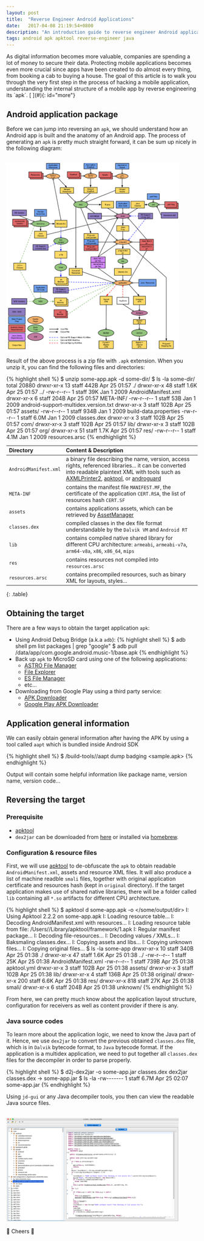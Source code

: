 ```yaml
---
layout: post
title:  "Reverse Engineer Android Applications"
date:   2017-04-08 21:19:54+0800
description: "An introduction guide to reverse engineer Android applications"
tags: android apk apktool reverse-engineer java
---
```


<div class="cap"></div>
As digital information becomes more valuable, companies are spending a lot of money to secure their data.
Protecting mobile applications becomes even more crucial since apps have been created to do almost every thing, from booking a cab to buying a house.
The goal of this article is to walk you through the very first step in the process of hacking a mobile application, understanding the internal structure of a mobile app by reverse engineering its `apk`.

<!--more-->[ ](#){: id="more"}

## Android application package
Before we can jump into reversing an `apk`, we should understand how an Android app is built and the anatomy of an Android app.
The process of generating an `apk` is pretty much straight forward, it can be sum up nicely in the following diagram:

<div class="row">
  <div class="col-xs-12 col-md-10 col-md-offset-1">
    <br/><img class="img-thumbnail img-responsive img-center" src="/assets/img/android-build-process.svg" style="max-width:90%"/><br/>
  </div>
</div>

Result of the above process is a zip file with `.apk` extension.
When you unzip it, you can find the following files and directories:

{% highlight shell %}
$ unzip some-app.apk -d some-dir/
$ ls -la some-dir/
    total 20880
    drwxr-xr-x  13 <username>  staff   442B Apr 25 01:57 ./
    drwxr-xr-x  48 <username>  staff   1.6K Apr 25 01:57 ../
    -rw-r--r--   1 <username>  staff    39K Jan  1  2009 AndroidManifest.xml
    drwxr-xr-x   6 <username>  staff   204B Apr 25 01:57 META-INF/
    -rw-r--r--   1 <username>  staff    53B Jan  1  2009 android-support-multidex.version.txt
    drwxr-xr-x   3 <username>  staff   102B Apr 25 01:57 assets/
    -rw-r--r--   1 <username>  staff   934B Jan  1  2009 build-data.properties
    -rw-r--r--   1 <username>  staff   6.0M Jan  1  2009 classes.dex
    drwxr-xr-x   3 <username>  staff   102B Apr 25 01:57 com/
    drwxr-xr-x   3 <username>  staff   102B Apr 25 01:57 lib/
    drwxr-xr-x   3 <username>  staff   102B Apr 25 01:57 org/
    drwxr-xr-x  51 <username>  staff   1.7K Apr 25 01:57 res/
    -rw-r--r--   1 <username>  staff   4.1M Jan  1  2009 resources.arsc
{% endhighlight %}

| Directory | Content & Description |
|:-----------|:-------------|
| `AndroidManifest.xml` | a binary file describing the name, version, access rights, referenced libraries... it can be converted into readable plaintext XML with tools such as [AXMLPrinter2][1], [apktool][2], or [androguard][3] |
| `META-INF` | contains the manifest file `MANIFEST.MF`, the certificate of the application `CERT.RSA`, the list of resources hash `CERT.SF` |
| `assets` | contains applications assets, which can be retrieved by [AssetManager](https://developer.android.com/reference/android/content/res/AssetManager.html) |
| `classes.dex` | compiled classes in the dex file format understandable by the `Dalvik VM` and `Android RT` |
| `lib` | contains compiled native shared library for different CPU architecture: `armeabi`, `armeabi-v7a`, `arm64-v8a`, `x86`, `x86_64`, `mips` |
| `res` | contains resources not compiled into `resources.arsc` |
| `resources.arsc` | contains precompiled resources, such as binary XML for layouts, styles... |
{: .table}

## Obtaining the target
There are a few ways to obtain the target application `apk`:

 * Using Android Debug Bridge (a.k.a `adb`):
{% highlight shell %}
$ adb shell pm list packages | grep "google"
$ adb pull /data/app/com.google.android.music-1/base.apk
{% endhighlight %}
 * Back up `apk` to MicroSD card using one of the following applications:
   * [ASTRO File Manager][4]
   * [File Explorer][5]
   * [ES File Manager][6]
   * etc...
 * Downloading from Google Play using a third party service:
   * [APK Downloader](https://apps.evozi.com/apk-downloader/)
   * [Google Play APK Downloader](http://apk-dl.com/)

## Application general information
We can easily obtain general information after having the APK by using a tool called `aapt` which is bundled inside Android SDK

{% highlight shell %}
$ <android-sdk-path>/build-tools/<version>/aapt dump badging <sample.apk>
{% endhighlight %}

Output will contain some helpful information like package name, version name, version code...

## Reversing the target

### Prerequisite

 * [apktool][2]
 * `dex2jar` can be downloaded from [here][7] or installed via [homebrew][8].

### Configuration & resource files

First, we will use [apktool][2] to de-obfuscate the `apk` to obtain readable `AndroidManifest.xml`, assets and resource XML files.
It will also produce a list of machine readble `smali` files, together with original application certificate and resources hash (kept in `original` directory).
If the target application makes use of shared native libraries, there will be a folder called `lib` containing all `*.so` artifacts for different CPU architecture.

{% highlight shell %}
$ apktool d some-app.apk -o </some/output/dir>
    I: Using Apktool 2.2.2 on some-app.apk
    I: Loading resource table...
    I: Decoding AndroidManifest.xml with resources...
    I: Loading resource table from file: /Users/<username>/Library/apktool/framework/1.apk
    I: Regular manifest package...
    I: Decoding file-resources...
    I: Decoding values */* XMLs...
    I: Baksmaling classes.dex...
    I: Copying assets and libs...
    I: Copying unknown files...
    I: Copying original files...
$ ls -la some-app
    drwxr-xr-x   10 <username>  staff   340B Apr 25 01:38 ./
    drwxr-xr-x   47 <username>  staff   1.6K Apr 25 01:38 ../
    -rw-r--r--    1 <username>  staff    25K Apr 25 01:38 AndroidManifest.xml
    -rw-r--r--    1 <username>  staff   739B Apr 25 01:38 apktool.yml
    drwxr-xr-x    3 <username>  staff   102B Apr 25 01:38 assets/
    drwxr-xr-x    3 <username>  staff   102B Apr 25 01:38 lib/
    drwxr-xr-x    4 <username>  staff   136B Apr 25 01:38 original/
    drwxr-xr-x  200 <username>  staff   6.6K Apr 25 01:38 res/
    drwxr-xr-x  818 <username>  staff    27K Apr 25 01:38 smali/
    drwxr-xr-x    6 <username>  staff   204B Apr 25 01:38 unknown/
{% endhighlight %}

From here, we can pretty much know about the application layout structure, configuration for receivers as well as content provider if there is any.

### Java source codes

To learn more about the application logic, we need to know the Java part of it. Hence, we use `dex2jar` to convert the previous obtained `classes.dex` file, which is in `Dalvik` bytecode format, to `Java` bytecode format.
If the application is a multidex application, we need to put together all `classes.dex` files for the decompiler in order to parse properly.

{% highlight shell %}
$ d2j-dex2jar -o some-app.jar classes.dex
    dex2jar classes.dex -> some-app.jar
$ ls -la
    -rw-------   1 <username>  staff   6.7M Apr 25 02:07 some-app.jar
{% endhighlight %}

Using `jd-gui` or any Java decompiler tools, you then can view the readable Java source files.

<div class="row">
  <div class="col-xs-12 col-md-10 col-md-offset-1">
    <br/><img class="img-thumbnail img-responsive img-center" src="/assets/img/jd-gui.png" style="max-width:90%"/><br/>
  </div>
</div>


:beer: Cheers :beer:

[1]: https://code.google.com/archive/p/android4me/downloads "AXMLPrinter2"
[2]: https://github.com/ibotpeaches/apktool "apktool"
[3]: https://github.com/androguard/androguard "androguard"
[4]: https://play.google.com/store/apps/details?id=com.metago.astro "ASTRO File Manager"
[5]: https://play.google.com/store/apps/details?id=nextapp.fx "File Explorer"
[6]: https://play.google.com/store/apps/details?id=com.estrongs.android.pop "ES File Manager"
[7]: https://github.com/pxb1988/dex2jar "dex2jar"
[8]: https://brew.sh/ "homebrew"
[9]: http://jd.benow.ca/ "jd-gui"